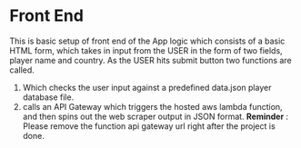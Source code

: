 # Front End 
This is basic setup of front end of the App logic which consists of a basic HTML form, which takes in input from the USER in the form of two fields, player name and country.
As the USER hits submit button two functions are called.
1. Which checks the user input against a predefined data.json player database file.
2. calls an API Gateway which triggers the hosted aws lambda function, and then spins out the web scraper output in JSON format.
**Reminder** : Please remove the function api gateway url right after the project is done.